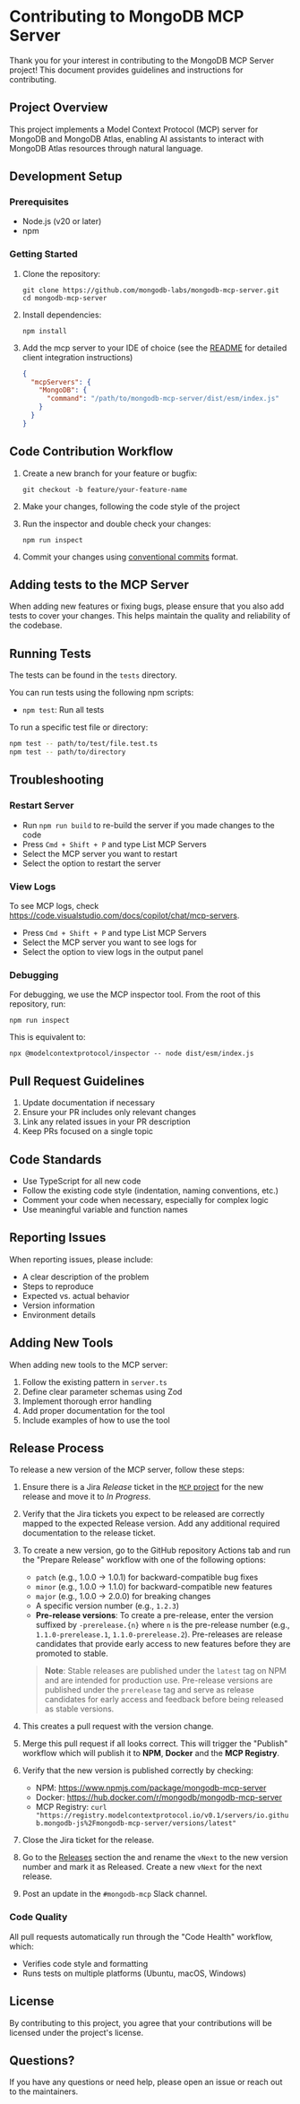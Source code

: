# Contributing to MongoDB MCP Server

Thank you for your interest in contributing to the MongoDB MCP Server project! This document provides guidelines and instructions for contributing.

## Project Overview

This project implements a Model Context Protocol (MCP) server for MongoDB and MongoDB Atlas, enabling AI assistants to interact with MongoDB Atlas resources through natural language.

## Development Setup

### Prerequisites

- Node.js (v20 or later)
- npm

### Getting Started

1. Clone the repository:

   ```
   git clone https://github.com/mongodb-labs/mongodb-mcp-server.git
   cd mongodb-mcp-server
   ```

2. Install dependencies:

   ```
   npm install
   ```

3. Add the mcp server to your IDE of choice (see the [README](README.md) for detailed client integration instructions)
   ```json
   {
     "mcpServers": {
       "MongoDB": {
         "command": "/path/to/mongodb-mcp-server/dist/esm/index.js"
       }
     }
   }
   ```

## Code Contribution Workflow

1. Create a new branch for your feature or bugfix:

   ```
   git checkout -b feature/your-feature-name
   ```

2. Make your changes, following the code style of the project

3. Run the inspector and double check your changes:

   ```
   npm run inspect
   ```

4. Commit your changes using [conventional commits](https://www.conventionalcommits.org/en/v1.0.0/) format.

## Adding tests to the MCP Server

When adding new features or fixing bugs, please ensure that you also add tests to cover your changes. This helps maintain the quality and reliability of the codebase.

## Running Tests

The tests can be found in the `tests` directory.

You can run tests using the following npm scripts:

- `npm test`: Run all tests

To run a specific test file or directory:

```bash
npm test -- path/to/test/file.test.ts
npm test -- path/to/directory
```

## Troubleshooting

### Restart Server

- Run `npm run build` to re-build the server if you made changes to the code
- Press `Cmd + Shift + P` and type List MCP Servers
- Select the MCP server you want to restart
- Select the option to restart the server

### View Logs

To see MCP logs, check https://code.visualstudio.com/docs/copilot/chat/mcp-servers.

- Press `Cmd + Shift + P` and type List MCP Servers
- Select the MCP server you want to see logs for
- Select the option to view logs in the output panel

### Debugging

For debugging, we use the MCP inspector tool. From the root of this repository, run:

```shell
npm run inspect
```

This is equivalent to:

```shell
npx @modelcontextprotocol/inspector -- node dist/esm/index.js
```

## Pull Request Guidelines

1. Update documentation if necessary
2. Ensure your PR includes only relevant changes
3. Link any related issues in your PR description
4. Keep PRs focused on a single topic

## Code Standards

- Use TypeScript for all new code
- Follow the existing code style (indentation, naming conventions, etc.)
- Comment your code when necessary, especially for complex logic
- Use meaningful variable and function names

## Reporting Issues

When reporting issues, please include:

- A clear description of the problem
- Steps to reproduce
- Expected vs. actual behavior
- Version information
- Environment details

## Adding New Tools

When adding new tools to the MCP server:

1. Follow the existing pattern in `server.ts`
2. Define clear parameter schemas using Zod
3. Implement thorough error handling
4. Add proper documentation for the tool
5. Include examples of how to use the tool

## Release Process

To release a new version of the MCP server, follow these steps:

1. Ensure there is a Jira _Release_ ticket in the [`MCP` project](https://jira.mongodb.org/projects/MCP) for the new release and move it to _In Progress_.
2. Verify that the Jira tickets you expect to be released are correctly mapped to the expected Release version. Add any additional required documentation to the release ticket.
3. To create a new version, go to the GitHub repository Actions tab and run the "Prepare Release" workflow with one of the following options:
   - `patch` (e.g., 1.0.0 → 1.0.1) for backward-compatible bug fixes
   - `minor` (e.g., 1.0.0 → 1.1.0) for backward-compatible new features
   - `major` (e.g., 1.0.0 → 2.0.0) for breaking changes
   - A specific version number (e.g., `1.2.3`)
   - **Pre-release versions**: To create a pre-release, enter the version suffixed by `-prerelease.{n}` where `n` is the pre-release number (e.g., `1.1.0-prerelease.1`, `1.1.0-prerelease.2`). Pre-releases are release candidates that provide early access to new features before they are promoted to stable.

   > **Note**: Stable releases are published under the `latest` tag on NPM and are intended for production use. Pre-release versions are published under the `prerelease` tag and serve as release candidates for early access and feedback before being released as stable versions.

4. This creates a pull request with the version change.
5. Merge this pull request if all looks correct. This will trigger the "Publish" workflow which will publish it to **NPM**, **Docker** and the **MCP Registry**.
6. Verify that the new version is published correctly by checking:
   - NPM: https://www.npmjs.com/package/mongodb-mcp-server
   - Docker: https://hub.docker.com/r/mongodb/mongodb-mcp-server
   - MCP Registry: `curl "https://registry.modelcontextprotocol.io/v0.1/servers/io.github.mongodb-js%2Fmongodb-mcp-server/versions/latest"`
7. Close the Jira ticket for the release. 
8. Go to the [Releases](https://jira.mongodb.org/projects/MCP?selectedItem=com.atlassian.jira.jira-projects-plugin%3Arelease-page&status=released-unreleased) section the and rename the `vNext` to the new version number and mark it as Released. Create a new `vNext` for the next release.
9. Post an update in the `#mongodb-mcp` Slack channel.

### Code Quality

All pull requests automatically run through the "Code Health" workflow, which:

- Verifies code style and formatting
- Runs tests on multiple platforms (Ubuntu, macOS, Windows)

## License

By contributing to this project, you agree that your contributions will be licensed under the project's license.

## Questions?

If you have any questions or need help, please open an issue or reach out to the maintainers.
